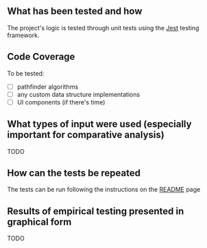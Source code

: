 ## What has been tested and how

The project's logic is tested through unit tests using the [Jest](https://jestjs.io/) testing framework.

## Code Coverage

To be tested:

- [ ] pathfinder algorithms
- [ ] any custom data structure implementations
- [ ] UI components (if there's time)

## What types of input were used (especially important for comparative analysis)

TODO

## How can the tests be repeated

The tests can be run following the instructions on the [README](https://github.com/Nurou/pathfinder-vis) page

## Results of empirical testing presented in graphical form

TODO
